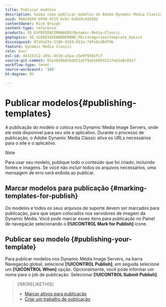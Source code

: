 ```yaml
---
title: Publicar modelos
description: Saiba como publicar modelos do Adobe Dynamic Media Classic.
uuid: 9b8e5b94-6958-4725-bcbc-5e6a9c4d1b02
contentOwner: Rick Brough
content-type: reference
products: SG_EXPERIENCEMANAGER/Dynamic-Media-Classic
geptopics: SG_SCENESEVENONDEMAND_PK/categories/template_basics
discoiquuid: 87a5a25e-210b-4359-821a-7dfe8c304f9b
feature: Dynamic Media Classic
role: User
exl-id: d4315312-195c-453d-a3aa-c5e9f9365fc7
source-git-commit: 65e3b69bdcbd651a5f9ab100592217e61a8c05ef
workflow-type: tm+mt
source-wordcount: '165'
ht-degree: 0%

---
```


# Publicar modelos{#publishing-templates}

A publicação do modelo o coloca nos Dynamic Media Image Servers, onde ele está disponível para seu site e aplicativo. Durante o processo de publicação, o Adobe Dynamic Media Classic ativa os URLs necessários para o site e o aplicativo.

>[!NOTE]
>
>Para usar seu modelo, publique todo o conteúdo que foi criado, incluindo fontes e imagens. Se você não incluir todos os arquivos necessários, uma mensagem de erro será exibida ao publicar.

## Marcar modelos para publicação {#marking-templates-for-publish}

Os modelos e todos os seus arquivos de suporte devem ser marcados para publicação, para que sejam colocados nos servidores de imagem da Dynamic Media. Você pode marcar esses itens para publicação no Painel de navegação selecionando o **[!UICONTROL Mark for Publish]** ícone.

## Publicar seu modelo {#publishing-your-template}

Para publicar modelos nos Dynamic Media Image Servers, na barra Navegação global, selecione **[!UICONTROL Publish]**, em seguida selecione um **[!UICONTROL When]** opção. Opcionalmente, você pode informar um nome para o job de publicação. Selecionar **[!UICONTROL Submit Publish]**.

>[!MORELIKETHIS]
>
>* [Marcar ativos para publicação](publishing-files.md#publish_after_uploading)
>* [Criar um trabalho de publicação](publishing-files.md#creating_a_publish_job)

